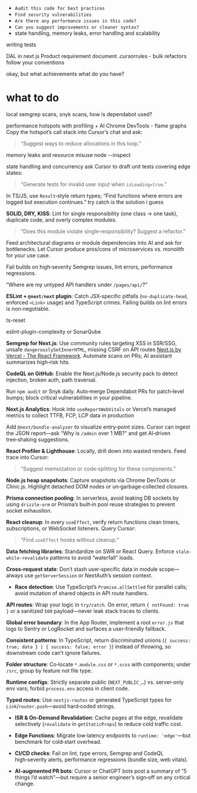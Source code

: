 - `Audit this code for best practices`
- `Find security vulnerabilities`
- `Are there any performance issues in this code?`
- `Can you suggest improvements or cleaner syntax?`
- state handling, memory leaks, error handling and scalability

writing tests

DAL in next js
Product requirement document
.cursorrules - bulk refactors follow your conventions

okay, but what achievements what do you have?

# what to do

local semgrep scans, snyk scans, how is dependabot used?

performance hotspots with profiling + AI
Chrome DevTools - flame graphs
Copy the hotspot’s call stack into Cursor’s chat and ask:
> “Suggest ways to reduce allocations in this loop.”


memory leaks and resource misuse
node --inspect

state handling and concurrency
ask Cursor to draft unit tests covering edge states:
> “Generate tests for invalid user input when `isLoading=true`.”

In TS/JS, use `Result`‑style return types;
“Find functions where errors are logged but execution continues.”
try catch is the solution i guess

**SOLID, DRY, KISS**: Lint for single responsibility (one class → one task), duplicate code, and overly complex modules.

> “Does this module violate single‑responsibility? Suggest a refactor.”



Feed architectural diagrams or module dependencies into AI and ask for bottlenecks.
Let Cursor produce pros/cons of microservices vs. monolith for your use case.

Fail builds on high‑severity Semgrep issues, lint errors, performance regressions.

“Where are my untyped API handlers under `/pages/api/`?”

**ESLint + `@next/next` plugin**: Catch JSX‑specific pitfalls (`no-duplicate-head`, enforced `<Link>` usage) and TypeScript crimes. Failing builds on lint errors is non‑negotiable.

ts-reset

eslint-plugin-complexity or SonarQube

**Semgrep for Next.js**: Use community rules targeting XSS in SSR/SSG, unsafe `dangerouslySetInnerHTML`, missing CSRF on API routes [Next.js by Vercel - The React Framework](https://nextjs.org/blog/security-nextjs-server-components-actions?utm_source=chatgpt.com). Automate scans on PRs; AI assistant summarizes high‑risk hits.

**CodeQL on GitHub**: Enable the Next.js/Node.js security pack to detect injection, broken auth, path traversal.

Run `npm audit` or Snyk daily. Auto‑merge Dependabot PRs for patch‑level bumps; block critical vulnerabilities in your pipeline.

**Next.js Analytics**: Hook into `useReportWebVitals` or Vercel’s managed metrics to collect TTFB, FCP, LCP data in production


Add `@next/bundle-analyzer` to visualize entry‑point sizes. Cursor can ingest the JSON report—ask “Why is `/admin` over 1 MB?” and get AI‑driven tree‑shaking suggestions.

**React Profiler & Lighthouse**: Locally, drill down into wasted renders. Feed trace into Cursor:
> “Suggest memoization or code‑splitting for these components.”


**Node.js heap snapshots**: Capture snapshots via Chrome DevTools or Clinic.js. Highlight detached DOM nodes or un‑garbage‑collected closures.

**Prisma connection pooling**: In serverless, avoid leaking DB sockets by using `drizzle-orm` or Prisma’s built‑in pool reuse strategies to prevent socket exhaustion.

**React cleanup**: In every `useEffect`, verify return functions clean timers, subscriptions, or WebSocket listeners. Query Cursor:

> “Find `useEffect` hooks without cleanup.”

**Data fetching libraries**: Standardize on SWR or React Query. Enforce `stale-while-revalidate` patterns to avoid “waterfall” loads.

**Cross‑request state**: Don’t stash user‑specific data in module scope—always use `getServerSession` or NextAuth’s session context.


- **Race detection**: Use TypeScript’s `Promise.allSettled` for parallel calls; avoid mutation of shared objects in API route handlers.

**API routes**: Wrap your logic in `try/catch`. On error, return `{ notFound: true }` or a sanitized `500` payload—never leak stack traces to clients.

**Global error boundary**: In the App Router, implement a root `error.js` that logs to Sentry or LogRocket and surfaces a user‑friendly fallback.

**Consistent patterns**: In TypeScript, return discriminated unions (`{ success: true; data } | { success: false; error }`) instead of throwing, so downstream code can’t ignore failures.

**Folder structure**: Co‑locate `*.module.css` or `*.scss` with components; under `/src`, group by feature not file type.

**Runtime configs**: Strictly separate public (`NEXT_PUBLIC_…`) vs. server‑only env vars; forbid `process.env` access in client code.

**Typed routes**: Use `nextjs-routes` or generated TypeScript types for `Link`/`router.push`—avoid hard‑coded strings.

- **ISR & On‑Demand Revalidation**: Cache pages at the edge, revalidate selectively (`revalidate` in `getStaticProps`) to reduce cold traffic cost.
    
- **Edge Functions**: Migrate low‑latency endpoints to `runtime: 'edge'`—but benchmark for cold‑start overhead.

- **CI/CD checks**: Fail on lint, type errors, Semgrep and CodeQL high‑severity alerts, performance regressions (bundle size, web vitals).
    
- **AI‑augmented PR bots**: Cursor or ChatGPT bots post a summary of “5 things I’d watch”—but require a senior engineer’s sign‑off on any critical change.